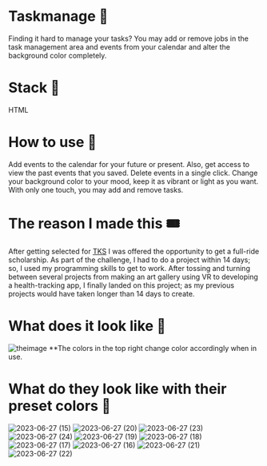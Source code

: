 # Taskmanage 📝
Finding it hard to manage your tasks? You may add or remove jobs in the task management area and events from your calendar and alter the background color completely.
# Stack 🎒
HTML
# How to use 📔
Add events to the calendar for your future or present.
Also, get access to view the past events that you saved. 
Delete events in a single click.
Change your background color to your mood, keep it as vibrant or light as you want.
With only one touch, you may add and remove tasks.
# The reason I made this 🎟
After getting selected for [TKS](https://tks.world/) I was offered the opportunity to get a full-ride scholarship. As part of the challenge, I had to do a project within 14 days; so, I used my programming skills to get to work. After tossing and turning between several projects from making an art gallery using VR to developing a health-tracking app, I finally landed on this project; as my previous projects would have taken longer than 14 days to create.
# What does it look like 📅
![theimage](https://github.com/ARPITA419/Taskmanage/assets/137694513/da64c110-d017-49cc-a20c-9eed2154ac0b)
**The colors in the top right change color accordingly when in use.
# What do they look like with their preset colors 🎨
![2023-06-27 (15)](https://github.com/ARPITA419/Taskmanage/assets/137694513/9a3b3592-3366-4cf6-8aee-c1d42e270d90)
![2023-06-27 (20)](https://github.com/ARPITA419/Taskmanage/assets/137694513/09817c31-6256-444e-b958-f405cced6e50)
![2023-06-27 (23)](https://github.com/ARPITA419/Taskmanage/assets/137694513/fbad02cc-a24e-4f81-b607-bf5dacf27b45)
![2023-06-27 (24)](https://github.com/ARPITA419/Taskmanage/assets/137694513/ec3a8455-9d0c-4bae-8310-e30d0d65788c)
![2023-06-27 (19)](https://github.com/ARPITA419/Taskmanage/assets/137694513/d031d143-adb5-4990-8732-7aba46609b98)
![2023-06-27 (18)](https://github.com/ARPITA419/Taskmanage/assets/137694513/7b29eebc-5843-4369-8aa9-86d95823925a)
![2023-06-27 (17)](https://github.com/ARPITA419/Taskmanage/assets/137694513/44cdb6be-5fff-44cf-ac3c-04798fc8fabf)
![2023-06-27 (16)](https://github.com/ARPITA419/Taskmanage/assets/137694513/bab9f3d3-80a0-41e6-93b5-86946a338d81)
![2023-06-27 (21)](https://github.com/ARPITA419/Taskmanage/assets/137694513/898796df-2308-47a3-aa12-41abf8100fdd)
![2023-06-27 (22)](https://github.com/ARPITA419/Taskmanage/assets/137694513/638f03e2-5bce-4e0f-9fbe-68cc83f60d17)
